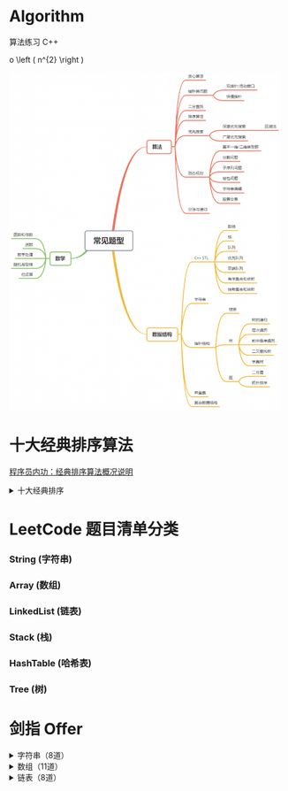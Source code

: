 # Algorithm
算法练习 C++

 o  \left ( n^{2}  \right ) 
 
<img src="https://github.com/zerocc2014/Algorithm/blob/master/Images/%E7%AE%97%E6%B3%95%E9%A2%98%E5%9E%8B.png" width="490" height="611" alt="算法题型" align=center/>

# 十大经典排序算法

[程序员内功：经典排序算法概况说明]()

<details>
<summary> 十大经典排序 </summary>

<br/>

[冒泡排序]()

[快速排序]()

[插入排序]()

[希尔排序]()

[选择排序]()

[堆排序]()

[归并排序]()

[计数排序]()

[桶排序]()

[基数排序]()

</details>

# LeetCode 题目清单分类

### String (字符串)

### Array (数组)

### LinkedList (链表)

### Stack (栈)

### HashTable (哈希表)

### Tree (树)

# 剑指 Offer

<details>
<summary> 字符串（8道）</summary>

- [剑指Offer(二)：替换空格]()

- [剑指Offer（二十七）：字符串的排列]()

- [剑指Offer（三十四）：第一个只出现一次的字符]()

- [剑指Offer（四十三）：左旋转字符串]()

- [剑指Offer（四十四）：翻转单词顺序序列]()

- [剑指Offer（四十九）：把字符串转换成整数]()

- [剑指Offer（五十二）：正则表达式匹配]()

- [剑指Offer（五十三）：表示数值的字符串]()

</details>

<details>
<summary> 数组（11道） </summary>

- [剑指Offer（一）：二维数组中的查找]()

- [剑指Offer（六）：旋转数组的最小数字]()

- [剑指Offer（十三）：调整数组顺序使奇数位于偶数前面]()

- [剑指Offer（二十八）：数组中出现次数超过一半的数字]()

- [剑指Offer（三十）：连续子数组的最大和]()

- [剑指Offer（三十二）：把数组排成最小的数]()

- [剑指Offer（三十五）：数组中的逆序对]()

- [剑指Offer（三十七）：数字在排序数组中出现的次数]()

- [剑指Offer（四十）：数组中只出现一次的数字]()

- [剑指Offer（五十）：数组中重复的数字]()

- [剑指Offer（五十一）：构建乘积数组]()

</details>

<details>
<summary> 链表（8道）</summary>

- [剑指Offer（三）：从尾到头打印链表]()

- [剑指Offer（十四）：链表中倒数第k个结点]()

- [剑指Offer（十五）：反转链表]()

- [剑指Offer（十六）：合并两个排序的链表]()

- [剑指Offer（二十五）：复杂链表的复制]()

- [剑指Offer（三十六）：两个链表的第一个公共结点]()

- [剑指Offer（五十五）：链表中环的入口结点]()

- [剑指Offer（五十六）：删除链表中重复的结点]()

</details>
